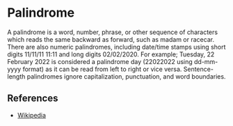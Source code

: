 # Palindrome

A palindrome is a word, number, phrase, or other sequence of characters which reads the same backward as forward, such
as madam or racecar. There are also numeric palindromes, including date/time stamps using short digits 11/11/11 11:11
and long digits 02/02/2020. For example; Tuesday, 22 February 2022 is considered a palindrome day (22022022 using
dd-mm-yyyy format) as it can be read from left to right or vice versa. Sentence-length palindromes ignore
capitalization, punctuation, and word boundaries.

## References

* [Wikipedia](https://en.wikipedia.org/wiki/Palindrome)